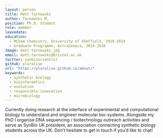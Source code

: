 ```yaml
---
layout: person
title: Matt Tarnowski
author: Tarnowski M.
position: Ph.D. Student
role: member
leavedate: 
education:
  - MChem Chemistry, University of Sheffield, 2010-2014
  - Graduate Programme, AstraZeneca, 2014-2016
Image: matt-tarnowski.jpg
email: matt.tarnowski@bristol.ac.uk
twitter: synbioscientist
github: pluralise
url: "https://pluralise.github.io/about/"
keywords:
  - synthetic biology
  - bioinformatics
  - evolution
  - responsible innovation
  - microbiology
---
```

Currently doing research at the interface of experimental and computational biology to understand and engineer molecular bio-systems. Alongside my PhD I organise DNA sequencing / biotechnology outreach activities and serve as SynBio UK president, an association connecting synthetic biology students across the UK. Don’t hesitate to get in touch if you’d like to chat!
